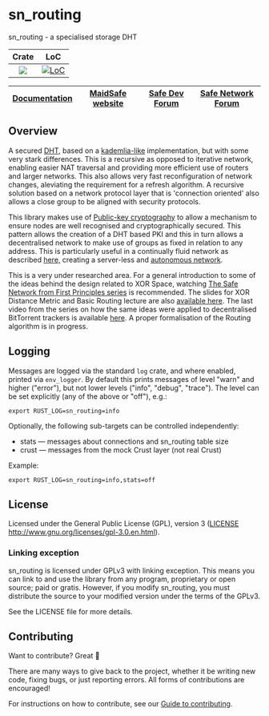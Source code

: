 # sn_routing

sn_routing - a specialised storage DHT

|Crate|LoC|
|:---:|:--:|
|[![](http://meritbadge.herokuapp.com/sn_routing)](https://crates.io/crates/sn_routing)|[![LoC](https://tokei.rs/b1/github/maidsafe/sn_routing)](https://github.com/maidsafe/sn_routing)|

| [Documentation](https://maidsafe.github.io/sn_routing/sn_routing) | [MaidSafe website](https://maidsafe.net) | [Safe Dev Forum](https://forum.safedev.org) | [Safe Network Forum](https://safenetforum.org) |
|:----------------------------------------:|:----------------------------------------:|:-------------------------------------------:|:----------------------------------------------:|

## Overview

A secured [DHT](http://en.wikipedia.org/wiki/Distributed_hash_table), based on a [kademlia-like](http://en.wikipedia.org/wiki/Kademlia) implementation, but with some very stark differences. This is a recursive as opposed to iterative network, enabling easier NAT traversal and providing more efficient use of routers and larger networks. This also allows very fast reconfiguration of network changes, aleviating the requirement for a refresh algorithm. A recursive solution based on a network protocol layer that is 'connection oriented' also allows a close group to be aligned with security protocols.

This library makes use of [Public-key cryptography](http://en.wikipedia.org/wiki/Public-key_cryptography) to allow a mechanism to ensure nodes are well recognised and cryptographically secured. This pattern
allows the creation of a DHT based PKI and this in turn allows a decentralised network to make use of groups as fixed in relation to any address. This is particularly useful in a continually fluid network as described [here,](http://docs.maidsafe.net/Whitepapers/pdf/MaidSafeDistributedHashTable.pdf) creating a server-less and [autonomous network](http://docs.maidsafe.net/Whitepapers/pdf/TheSafeNetwork.pdf).

This is a very under researched area. For a general introduction to some of the ideas behind the design related to XOR Space, watching [The Safe Network from First Principles series](https://www.youtube.com/watch?v=Lr9FJRDcNzk&list=PLiYqQVdgdw_sSDkdIZzDRQR9xZlsukIxD) is recommended. The slides for XOR Distance Metric and Basic Routing lecture are also [available here](http://ericklavoie.com/talks/safenetwork/1-xor-routing.pdf). The last video from the series on how the same ideas were applied to decentralised BitTorrent trackers is available [here](https://www.youtube.com/watch?v=YFV908uoLPY). A proper formalisation of the Routing algorithm is in progress.

## Logging

Messages are logged via the standard `log` crate, and where enabled, printed
via `env_logger`. By default this prints messages of level "warn" and higher
("error"), but not lower levels ("info", "debug", "trace"). The level can be set
explicitly (any of the above or "off"), e.g.:

    export RUST_LOG=sn_routing=info

Optionally, the following sub-targets can be controlled independently:

*   stats — messages about connections and sn_routing table size
*   crust — messages from the mock Crust layer (not real Crust)

Example:

    export RUST_LOG=sn_routing=info,stats=off


## License

Licensed under the General Public License (GPL), version 3 ([LICENSE](LICENSE) http://www.gnu.org/licenses/gpl-3.0.en.html).

### Linking exception

sn_routing is licensed under GPLv3 with linking exception. This means you can link to and use the library from any program, proprietary or open source; paid or gratis. However, if you modify sn_routing, you must distribute the source to your modified version under the terms of the GPLv3.

See the LICENSE file for more details.

## Contributing

Want to contribute? Great :tada:

There are many ways to give back to the project, whether it be writing new code, fixing bugs, or just reporting errors. All forms of contributions are encouraged!

For instructions on how to contribute, see our [Guide to contributing](https://github.com/maidsafe/QA/blob/master/CONTRIBUTING.md).
